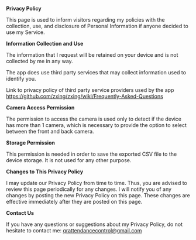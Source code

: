 **Privacy Policy**

This page is used to inform visitors regarding my policies with the collection, use, and disclosure of Personal Information if anyone decided to use my Service.

**Information Collection and Use**

The information that I request will be retained on your device and is not collected by me in any way.

The app does use third party services that may collect information used to identify you.

Link to privacy policy of third party service providers used by the app
https://github.com/zxing/zxing/wiki/Frequently-Asked-Questions

**Camera Access Permission**

The permission to access the camera is used only to detect if the device has more than 1 camera, which is necessary to provide the option to select between the front and back camera.

**Storage Permission**

This permission is needed in order to save the exported CSV file to the device storage. It is not used for any other purpose.

**Changes to This Privacy Policy**

I may update our Privacy Policy from time to time. Thus, you are advised to review this page periodically for any changes. I will notify you of any changes by posting the new Privacy Policy on this page. These changes are effective immediately after they are posted on this page.

**Contact Us**

If you have any questions or suggestions about my Privacy Policy, do not hesitate to contact me: qrattendancecontrol@gmail.com
